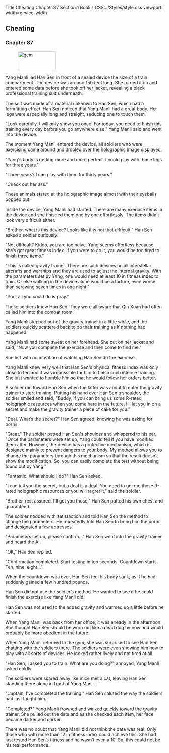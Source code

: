 Title:Cheating 
Chapter:87 
Section:1 
Book:1 
CSS:../Styles/style.css 
viewport: width=device-width
  
## Cheating
### Chapter 87
  
<figure>
	<img src="../Images/gem.gif" alt="gem" id="gem" width="120" height="60" />
</figure>
  

  
Yang Manli led Han Sen in front of a sealed device the size of a train compartment. The device was around 150 feet long. She turned it on and entered some data before she took off her jacket, revealing a black professional training suit underneath.

The suit was made of a material unknown to Han Sen, which had a formfitting effect. Han Sen noticed that Yang Manli had a great body. Her legs were especially long and straight, seducing one to touch them.

"Look carefully. I will only show you once. For today, you need to finish this training every day before you go anywhere else." Yang Manli said and went into the device.

The moment Yang Manli entered the device, all soldiers who were exercising came around and drooled over the holographic image displayed.

"Yang's body is getting more and more perfect. I could play with those legs for three years."

"Three years? I can play with them for thirty years."

"Check out her ass."

These animals stared at the holographic image almost with their eyeballs popped out.

Inside the device, Yang Manli had started. There are many exercise items in the device and she finished them one by one effortlessly. The items didn’t look very difficult either.

"Brother, what is this device? Looks like it is not that difficult." Han Sen asked a soldier curiously.

"Not difficult? Kiddo, you are too naïve. Yang seems effortless because she’s got great fitness index. If you were to do it, you would be too tired to finish three items."

"This is called gravity trainer. There are such devices on all interstellar aircrafts and warships and they are used to adjust the internal gravity. With the parameters set by Yang, one would need at least 10 in fitness index to train. Or else walking in the device alone would be a torture, even worse than screwing seven times in one night."

"Son, all you could do is pray."

These soldiers knew Han Sen. They were all aware that Qin Xuan had often called him into the combat room.

Yang Manli stepped out of the gravity trainer in a little while, and the soldiers quickly scattered back to do their training as if nothing had happened.

Yang Manli had some sweat on her forehead. She put on her jacket and said, "Now you complete the exercise and then come to find me."

She left with no intention of watching Han Sen do the exercise.

Yang Manli knew very well that Han Sen's physical fitness index was only close to ten and it was impossible for him to finish such intense training. She just wanted to humble him so that he would follow her orders better.

A soldier ran toward Han Sen when the latter was about to enter the gravity trainer to start training. Putting his hand over Han Sen's shoulder, the soldier smiled and said, "Buddy, if you can bring us some R-rated holographic resources when you come here in the future, I’ll let you in on a secret and make the gravity trainer a piece of cake for you."

"Deal. What’s the secret?" Han Sen agreed, knowing he was asking for porns.

"Great." The soldier patted Han Sen's shoulder and whispered to his ear, "Once the parameters were set up, Yang could tell if you have modified them after. However, the device has a protective mechanism, which is designed mainly to prevent dangers to your body. My method allows you to change the parameters through this mechanism so that the result doesn’t show the modification. So, you can easily complete the test without being found out by Yang."

"Fantastic. What should I do?" Han Sen asked.

"I can tell you the secret, but a deal is a deal. You need to get me those R-rated holographic resources or you will regret it," said the soldier.

"Brother, rest assured. I’ll get you those," Han Sen patted his own chest and guaranteed.

The soldier nodded with satisfaction and told Han Sen the method to change the parameters. He repeatedly told Han Sen to bring him the porns and designated a few actresses.

"Parameters set up, please confirm..." Han Sen went into the gravity trainer and heard the AI.

"OK," Han Sen replied.

"Confirmation completed. Start testing in ten seconds. Countdown starts. Ten, nine, eight..."

When the countdown was over, Han Sen feel his body sank, as if he had suddenly gained a few hundred pounds.

Han Sen did not use the soldier’s method. He wanted to see if he could finish the exercise like Yang Manli did.

Han Sen was not used to the added gravity and warmed up a little before he started.

When Yang Manli was back from her office, it was already in the afternoon. She thought Han Sen should be worn out like a dead dog by now and would probably be more obedient in the future.

When Yang Manli returned to the gym, she was surprised to see Han Sen chatting with the soldiers there. The soldiers were even showing him how to play with all sorts of devices. He looked rather lively and not tired at all.

"Han Sen, I asked you to train. What are you doing?" annoyed, Yang Manli asked coldly.

The soldiers were scared away like mice met a cat, leaving Han Sen standing there alone in front of Yang Manli.

"Captain, I’ve completed the training." Han Sen saluted the way the soldiers had just taught him.

"Completed?" Yang Manli frowned and walked quickly toward the gravity trainer. She pulled out the data and as she checked each item, her face became darker and darker.

There was no doubt that Yang Manli did not think the data was real. Only those who with more than 12 in fitness index could achieve this. She had just tested Han Sen’s fitness and he wasn’t even a 10. So, this could not be his real performance.